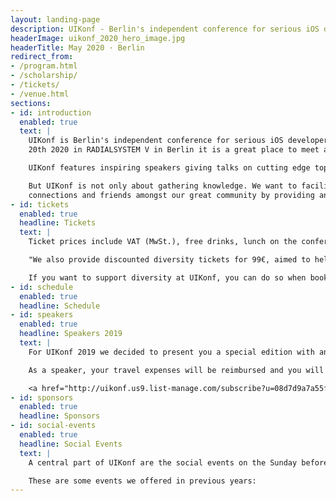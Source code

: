 ```yaml
---
layout: landing-page
description: UIKonf - Berlin's independent conference for serious iOS developers.
headerImage: uikonf_2020_hero_image.jpg
headerTitle: May 2020 · Berlin
redirect_from:
- /program.html
- /scholarship/
- /tickets/
- /venue.html
sections:
- id: introduction
  enabled: true
  text: |
    UIKonf is Berlin's independent conference for serious iOS developers. Taking place from May 17th to
    20th 2020 in RADIALSYSTEM V in Berlin it is a great place to meet and connect with experienced developers from all over Europe.

    UIKonf features inspiring speakers giving talks on cutting edge topics in iOS development, mobile design and business.

    But UIKonf is not only about gathering knowledge. We want to facilitate new
    connections and friends amongst our great community by providing an inclusive setting where all participants feel safe and welcome. In order to achieve that, we expect all to abide by our <a href="coc">Code of Conduct</a>
- id: tickets
  enabled: true
  headline: Tickets
  text: |
    Ticket prices include VAT (MwSt.), free drinks, lunch on the conference days and the UIKonf party. See <a href="refunds">our refunds policy</a> if you are not sure about your plans in May.

    "We also provide discounted diversity tickets for 99€, aimed to help underrepresented groups in tech. This includes but isn’t limited to: women, people of colour, LGBTQIA+ people, disabled people and generally people who are unable to attend without financial assistance. If you think you are eligible for a diversity ticket, simply <a href="https://goo.gl/forms/E02529wutoMOyB2S2" target="_blank">fill out the application form</a>."

    If you want to support diversity at UIKonf, you can do so when booking your ticket. Simply select the additional "Scholarship Sponsor" package which provides one ticket for our diversity ticket applicants.
- id: schedule
  enabled: true
  headline: Schedule
- id: speakers
  enabled: true
  headline: Speakers 2019
  text: |
    For UIKonf 2019 we decided to present you a special edition with an amazing all female speaker line up. We therefore decided to pause the CfP for this year and invite all speakers personally. However, if you would like to speak or suggest someone, please <a href="mailto:engin@uikonf.com" target="_blank">reach out to Engin</a>.

    As a speaker, your travel expenses will be reimbursed and you will be our guests at our selected Hotel in Berlin. Of course, we will also reimburse you for your ticket if you already have purchased one.

    <a href="http://uikonf.us9.list-manage.com/subscribe?u=08d7d9a7a55f501920eb76453&id=d3f17105cf" target="_blank">Sign up for our newsletter to hear about our invited speakers first.</a>
- id: sponsors
  enabled: true
  headline: Sponsors
- id: social-events
  enabled: true
  headline: Social Events
  text: |
    A central part of UIKonf are the social events on the Sunday before the conference. Not only do you get to enjoy Berlin for a day but they also give you a first opportunity to get to know other participants of the conference in a fun atmosphere.

    These are some events we offered in previous years:
---
```

